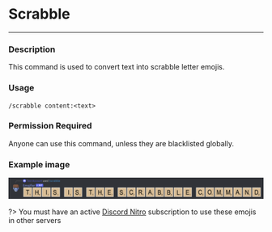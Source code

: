 # Scrabble
---
### Description
This command is used to convert text into scrabble letter emojis.
### Usage
```
/scrabble content:<text>
```
### Permission Required
Anyone can use this command, unless they are blacklisted globally.

### Example image
![convert example](../images/convertscrabble.png)

?> You must have an active [Discord Nitro](https://discord.com/nitro) subscription to use these emojis in other servers
